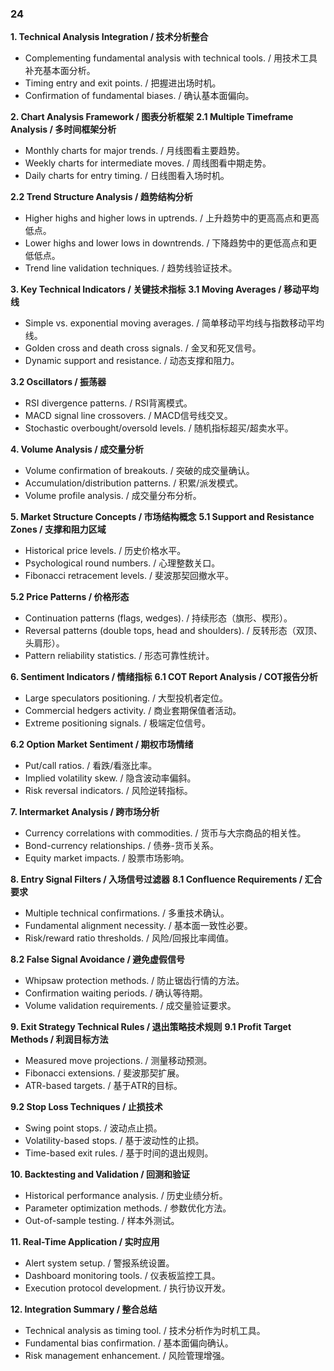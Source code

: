 ### 24

**1. Technical Analysis Integration / 技术分析整合**
- Complementing fundamental analysis with technical tools. / 用技术工具补充基本面分析。
- Timing entry and exit points. / 把握进出场时机。
- Confirmation of fundamental biases. / 确认基本面偏向。

**2. Chart Analysis Framework / 图表分析框架**
**2.1 Multiple Timeframe Analysis / 多时间框架分析**
- Monthly charts for major trends. / 月线图看主要趋势。
- Weekly charts for intermediate moves. / 周线图看中期走势。
- Daily charts for entry timing. / 日线图看入场时机。

**2.2 Trend Structure Analysis / 趋势结构分析**
- Higher highs and higher lows in uptrends. / 上升趋势中的更高高点和更高低点。
- Lower highs and lower lows in downtrends. / 下降趋势中的更低高点和更低低点。
- Trend line validation techniques. / 趋势线验证技术。

**3. Key Technical Indicators / 关键技术指标**
**3.1 Moving Averages / 移动平均线**
- Simple vs. exponential moving averages. / 简单移动平均线与指数移动平均线。
- Golden cross and death cross signals. / 金叉和死叉信号。
- Dynamic support and resistance. / 动态支撑和阻力。

**3.2 Oscillators / 振荡器**
- RSI divergence patterns. / RSI背离模式。
- MACD signal line crossovers. / MACD信号线交叉。
- Stochastic overbought/oversold levels. / 随机指标超买/超卖水平。

**4. Volume Analysis / 成交量分析**
- Volume confirmation of breakouts. / 突破的成交量确认。
- Accumulation/distribution patterns. / 积累/派发模式。
- Volume profile analysis. / 成交量分布分析。

**5. Market Structure Concepts / 市场结构概念**
**5.1 Support and Resistance Zones / 支撑和阻力区域**
- Historical price levels. / 历史价格水平。
- Psychological round numbers. / 心理整数关口。
- Fibonacci retracement levels. / 斐波那契回撤水平。

**5.2 Price Patterns / 价格形态**
- Continuation patterns (flags, wedges). / 持续形态（旗形、楔形）。
- Reversal patterns (double tops, head and shoulders). / 反转形态（双顶、头肩形）。
- Pattern reliability statistics. / 形态可靠性统计。

**6. Sentiment Indicators / 情绪指标**
**6.1 COT Report Analysis / COT报告分析**
- Large speculators positioning. / 大型投机者定位。
- Commercial hedgers activity. / 商业套期保值者活动。
- Extreme positioning signals. / 极端定位信号。

**6.2 Option Market Sentiment / 期权市场情绪**
- Put/call ratios. / 看跌/看涨比率。
- Implied volatility skew. / 隐含波动率偏斜。
- Risk reversal indicators. / 风险逆转指标。

**7. Intermarket Analysis / 跨市场分析**
- Currency correlations with commodities. / 货币与大宗商品的相关性。
- Bond-currency relationships. / 债券-货币关系。
- Equity market impacts. / 股票市场影响。

**8. Entry Signal Filters / 入场信号过滤器**
**8.1 Confluence Requirements / 汇合要求**
- Multiple technical confirmations. / 多重技术确认。
- Fundamental alignment necessity. / 基本面一致性必要。
- Risk/reward ratio thresholds. / 风险/回报比率阈值。

**8.2 False Signal Avoidance / 避免虚假信号**
- Whipsaw protection methods. / 防止锯齿行情的方法。
- Confirmation waiting periods. / 确认等待期。
- Volume validation requirements. / 成交量验证要求。

**9. Exit Strategy Technical Rules / 退出策略技术规则**
**9.1 Profit Target Methods / 利润目标方法**
- Measured move projections. / 测量移动预测。
- Fibonacci extensions. / 斐波那契扩展。
- ATR-based targets. / 基于ATR的目标。

**9.2 Stop Loss Techniques / 止损技术**
- Swing point stops. / 波动点止损。
- Volatility-based stops. / 基于波动性的止损。
- Time-based exit rules. / 基于时间的退出规则。

**10. Backtesting and Validation / 回测和验证**
- Historical performance analysis. / 历史业绩分析。
- Parameter optimization methods. / 参数优化方法。
- Out-of-sample testing. / 样本外测试。

**11. Real-Time Application / 实时应用**
- Alert system setup. / 警报系统设置。
- Dashboard monitoring tools. / 仪表板监控工具。
- Execution protocol development. / 执行协议开发。

**12. Integration Summary / 整合总结**
- Technical analysis as timing tool. / 技术分析作为时机工具。
- Fundamental bias confirmation. / 基本面偏向确认。
- Risk management enhancement. / 风险管理增强。
